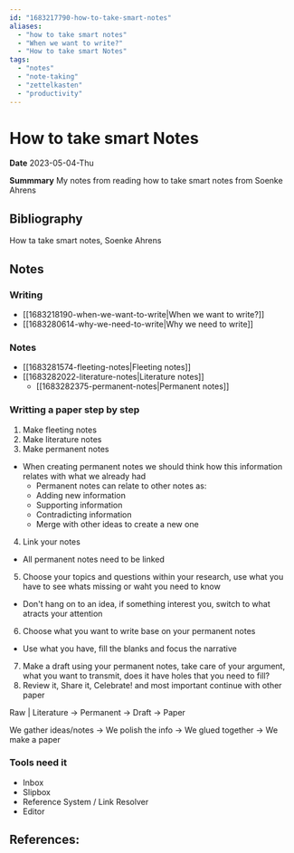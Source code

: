 ```yaml
---
id: "1683217790-how-to-take-smart-notes"
aliases:
  - "how to take smart notes"
  - "When we want to write?"
  - "How to take smart Notes"
tags:
  - "notes"
  - "note-taking"
  - "zettelkasten"
  - "productivity"
---
```

# How to take smart Notes
**Date** 2023-05-04-Thu

**Summmary** My notes from reading how to take smart notes from Soenke Ahrens

## Bibliography
How ta take smart notes, Soenke Ahrens

## Notes

### Writing

- [[1683218190-when-we-want-to-write|When we want to write?]]
- [[1683280614-why-we-need-to-write|Why we need to write]]

### Notes   

- [[1683281574-fleeting-notes|Fleeting notes]]
- [[1683282022-literature-notes|Literature notes]]
    - [[1683282375-permanent-notes|Permanent notes]]

### Writting a paper step by step

1. Make fleeting notes
2. Make literature notes
3. Make permanent notes
- When creating permanent notes we should think how this information relates with what we already had
    - Permanent notes can relate to other notes as:
    - Adding new information
    - Supporting information
    - Contradicting information
    - Merge with other ideas to create a new one
4. Link your notes
- All permanent notes need to be linked
5. Choose your topics and questions within your research, use what you have to see whats missing or waht you need to know
- Don't hang on to an idea, if something interest you, switch to what atracts your attention
6. Choose what you want to write base on your permanent notes
- Use what you have, fill the blanks and focus the narrative
7. Make a draft using your permanent notes, take care of your argument, what you want to transmit, does it have holes that you need to fill?
8. Review it, Share it, Celebrate! and most important continue with other paper

Raw | Literature -> Permanent -> Draft -> Paper

We gather ideas/notes -> We polish the info -> We glued together -> We make a paper

### Tools need it

- Inbox
- Slipbox
- Reference System / Link Resolver
- Editor

## References:

